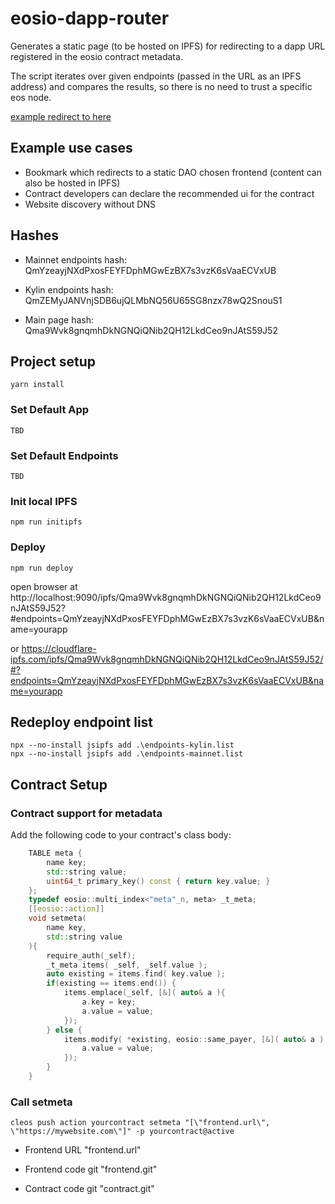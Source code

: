 # eosio-dapp-router

Generates a static page (to be hosted on IPFS) for redirecting to a dapp URL registered in the eosio contract metadata.

The script iterates over given endpoints (passed in the URL as an IPFS address) and compares the results, so there is no need to trust a specific eos node.


[example redirect to here](https://cloudflare-ipfs.com/ipfs/Qma9Wvk8gnqmhDkNGNQiQNib2QH12LkdCeo9nJAtS59J52/#?endpoints=QmYzeayjNXdPxosFEYFDphMGwEzBX7s3vzK6sVaaECVxUB&name=cryptocoders)

## Example use cases

- Bookmark which redirects to a static DAO chosen frontend (content can also be hosted in IPFS)
- Contract developers can declare the recommended ui for the contract
- Website discovery without DNS

## Hashes
- Mainnet endpoints hash: QmYzeayjNXdPxosFEYFDphMGwEzBX7s3vzK6sVaaECVxUB

- Kylin endpoints hash: QmZEMyJANVnjSDB6ujQLMbNQ56U65SG8nzx78wQ2SnouS1

- Main page hash: Qma9Wvk8gnqmhDkNGNQiQNib2QH12LkdCeo9nJAtS59J52

## Project setup
```shell-script
yarn install
```
### Set Default App
```shell-script
TBD
```
### Set Default Endpoints
```shell-script
TBD
```
### Init local IPFS
```shell-script
npm run initipfs
```
### Deploy
```shell-script
npm run deploy
```
open browser at http://localhost:9090/ipfs/Qma9Wvk8gnqmhDkNGNQiQNib2QH12LkdCeo9nJAtS59J52?#endpoints=QmYzeayjNXdPxosFEYFDphMGwEzBX7s3vzK6sVaaECVxUB&name=yourapp

or https://cloudflare-ipfs.com/ipfs/Qma9Wvk8gnqmhDkNGNQiQNib2QH12LkdCeo9nJAtS59J52/#?endpoints=QmYzeayjNXdPxosFEYFDphMGwEzBX7s3vzK6sVaaECVxUB&name=yourapp

## Redeploy endpoint list
```shell-script
npx --no-install jsipfs add .\endpoints-kylin.list
npx --no-install jsipfs add .\endpoints-mainnet.list
```
## Contract Setup
### Contract support for metadata
Add the following code to your contract's class body:
```cpp
    TABLE meta { 
        name key; 
        std::string value; 
        uint64_t primary_key() const { return key.value; } 
    }; 
    typedef eosio::multi_index<"meta"_n, meta> _t_meta; 
    [[eosio::action]] 
    void setmeta(
        name key, 
        std::string value 
    ){ 
        require_auth(_self); 
        _t_meta items( _self, _self.value ); 
        auto existing = items.find( key.value ); 
        if(existing == items.end()) { 
            items.emplace(_self, [&]( auto& a ){ 
                a.key = key; 
                a.value = value; 
            }); 
        } else { 
            items.modify( *existing, eosio::same_payer, [&]( auto& a ) { 
                a.value = value; 
            }); 
        } 
    }       
```
### Call setmeta
```shell-script
cleos push action yourcontract setmeta "[\"frontend.url\", \"https://mywebsite.com\"]" -p yourcontract@active
```

- Frontend URL "frontend.url"

- Frontend code git "frontend.git"

- Contract code git "contract.git"